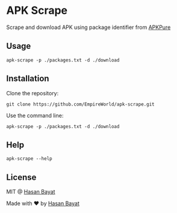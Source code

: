 # APK Scrape

Scrape and download APK using package identifier from [APKPure](https://apkpure.com)

## Usage

```
apk-scrape -p ./packages.txt -d ./download
```

## Installation

Clone the repository:

```
git clone https://github.com/EmpireWorld/apk-scrape.git
```

Use the command line:

```
apk-scrape -p ./packages.txt -d ./download
```

## Help

```
apk-scrape --help
```

## License

MIT @ [Hasan Bayat](https://github.com/EmpireWorld)

Made with :heart: by [Hasan Bayat](https://github.com/EmpireWorld)
